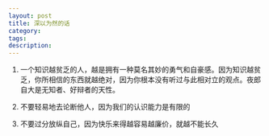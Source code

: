 ```yaml
---
layout: post
title: 深以为然的话
category: 
tags: 
description: 
---
```


1. 一个知识越贫乏的人，越是拥有一种莫名其妙的勇气和自豪感。因为知识越贫乏，你所相信的东西就越绝对，因为你根本没有听过与此相对立的观点。夜郎自大是无知者、好辩者的天性。

2. 不要轻易地去论断他人，因为我们的认识能力是有限的

3. 不要过分放纵自己，因为快乐来得越容易越廉价，就越不能长久